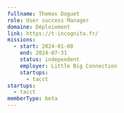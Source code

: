 ```yaml
---
fullname: Thomas Doguet
role: User success Manager
domaine: Déploiement
link: https://t-incognita.fr/
missions:
  - start: 2024-01-08
    end: 2024-07-31
    status: independent
    employer: Little Big Connection
    startups:
      - tacct
startups:
  - tacct
memberType: beta
---
```

